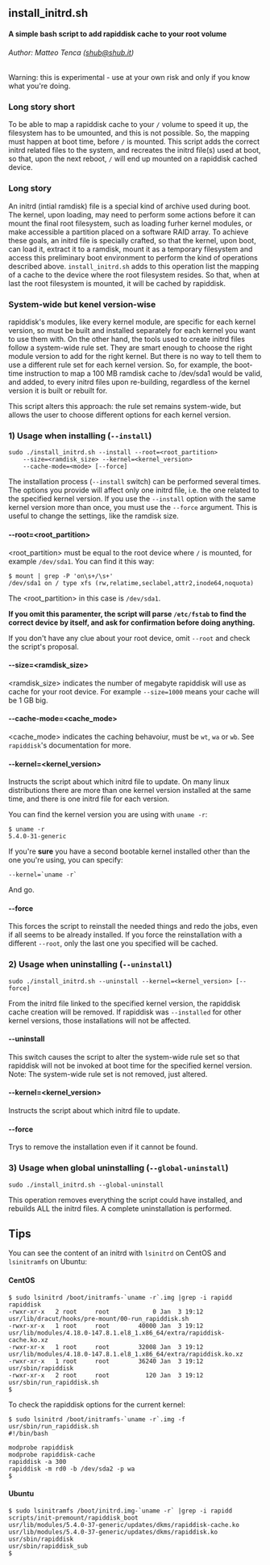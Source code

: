 ## install_initrd.sh
#### A simple bash script to add rapiddisk cache to your root volume

###### Author: Matteo Tenca (<shub@shub.it>)

Warning: this is experimental - use at your own risk and only if you
know what you're doing.

### Long story short

To be able to map a rapiddisk cache to your `/` volume to speed it up,
the filesystem has to be umounted, and this is not possible. So, the
mapping must happen at boot time, before `/` is mounted. This script
adds the correct initrd related files to the system, and recreates the
initrd file(s) used at boot, so that, upon the next reboot, `/` will 
end up mounted on a rapiddisk cached device.

### Long story

An initrd (intial ramdisk) file is a special kind of archive used during boot. The kernel, upon loading, may need to
 perform some actions before it can mount the final root filesystem, such as loading furher kernel modules, or
  make accessible a
  partition placed on a software RAID array. To achieve these goals, an initrd file is specially
  crafted, so that the kernel, upon boot, can load it, extract it to a ramdisk, mount it as a temporary
   filesystem and access this preliminary boot environment to perform the kind of operations described above. 
   `install_initrd.sh` adds to this operation list the mapping of a cache to the device where the root filesystem resides. So
     that, when at last the root filesystem is mounted, it will be cached by rapiddisk.   

### System-wide but kenel version-wise

rapiddisk's modules, like every kernel module, are specific for each kernel version, so must be built and installed
 separately for each kernel you want to use them with.
 On the other hand, the tools used to create initrd files follow a system-wide rule set. They are smart enough to
  choose the right module version to add for the right kernel. But there is no way to tell them to use a different rule
   set for each
   kernel version. So, for example, the boot-time instruction to map a 100 MB ramdisk cache to /dev/sda1 would be
    valid, and added, to every initrd files upon re-building, regardless of the kernel version it is built or rebuilt
     for.

This script alters this approach: the rule set remains system-wide, but allows the user to choose different options
 for each kernel version.
 
### 1) Usage when installing (`--install`)
```
sudo ./install_initrd.sh --install --root=<root_partition> 
    --size=<ramdisk_size> --kernel=<kernel_version> 
    --cache-mode=<mode> [--force] 
```

The installation process (`--install` switch) can be performed several times. The options you provide will affect only
 one
 initrd file, i.e. the one related to the specified kernel version. If you use the `--install` option with the same
  kernel
  version more than once, you must use the `--force` argument. This is useful to change the settings, like the ramdisk
   size. 


#### --root=<root_partition>
<root_partition> must be equal to the root device where `/` is
mounted, for example `/dev/sda1`. You can find it this way:

```
$ mount | grep -P 'on\s+/\s+'
/dev/sda1 on / type xfs (rw,relatime,seclabel,attr2,inode64,noquota)
```

The <root_partition> in this case is `/dev/sda1`.

**If you omit this paramenter, the script will parse `/etc/fstab` to find the correct device by itself, and ask for
 confirmation before doing anything.**
  
If you don't have any clue about your root device, omit `--root` and check the script's
proposal.

#### --size=<ramdisk_size>

<ramdisk_size> indicates the number of megabyte rapiddisk will use as
cache for your root device. For example `--size=1000` means your cache will be 1 GB big.

#### --cache-mode=<cache_mode>

<cache_mode> indicates the caching behavoiur, must be `wt`, `wa` or `wb`.
See `rapiddisk`'s documentation for more.

#### --kernel=<kernel_version>

Instructs the script about which initrd file to update. On many linux
distributions there are more than one kernel version installed at the
same time, and there is one initrd file for each version.

You can find the kernel version you are using with `uname -r`:

```
$ uname -r
5.4.0-31-generic
```

If you're **sure** you have a second bootable kernel installed other than the one you're
using, you can specify:

```
--kernel=`uname -r`
```

And go.

#### --force

This forces the script to reinstall the needed things and redo the jobs,
even if all seems to be already installed. If you force the reinstallation
with a different `--root`, only the last one you specified will be
cached.

### 2) Usage when uninstalling (`--uninstall`)

```
sudo ./install_initrd.sh --uninstall --kernel=<kernel_version> [--force] 
```

From the initrd file linked to the specified kernel version, the rapiddisk cache creation will be removed. If
 rapiddisk was `--installed` for other kernel versions, those
  installations will not be affected.

#### --uninstall

This switch causes the script to alter the system-wide rule set so that rapiddisk will not be invoked at boot time
 for the specified kernel version. Note: The system-wide rule set is not removed, just altered.
 
#### --kernel=<kernel_version>

Instructs the script about which initrd file to update.

#### --force

Trys to remove the installation even if it cannot be found.

### 3) Usage when global uninstalling (`--global-uninstall`)

```
sudo ./install_initrd.sh --global-uninstall 
```

This operation removes everything the script could have installed, and rebuilds ALL the initrd files. A complete
 uninstallation is performed.

## Tips

You can see the content of an initrd with `lsinitrd` on CentOS and
`lsinitramfs` on Ubuntu:

#### CentOS
```
$ sudo lsinitrd /boot/initramfs-`uname -r`.img |grep -i rapidd
rapiddisk
-rwxr-xr-x   2 root     root            0 Jan  3 19:12 usr/lib/dracut/hooks/pre-mount/00-run_rapiddisk.sh
-rwxr-xr-x   1 root     root        40000 Jan  3 19:12 usr/lib/modules/4.18.0-147.8.1.el8_1.x86_64/extra/rapiddisk-cache.ko.xz
-rwxr-xr-x   1 root     root        32008 Jan  3 19:12 usr/lib/modules/4.18.0-147.8.1.el8_1.x86_64/extra/rapiddisk.ko.xz
-rwxr-xr-x   1 root     root        36240 Jan  3 19:12 usr/sbin/rapiddisk
-rwxr-xr-x   2 root     root          120 Jan  3 19:12 usr/sbin/run_rapiddisk.sh
$
```

To check the rapiddisk options for the current kernel:
```
$ sudo lsinitrd /boot/initramfs-`uname -r`.img -f usr/sbin/run_rapiddisk.sh
#!/bin/bash

modprobe rapiddisk
modprobe rapiddisk-cache
rapiddisk -a 300
rapiddisk -m rd0 -b /dev/sda2 -p wa
$
```

#### Ubuntu
```
$ sudo lsinitramfs /boot/initrd.img-`uname -r` |grep -i rapidd
scripts/init-premount/rapiddisk_boot
usr/lib/modules/5.4.0-37-generic/updates/dkms/rapiddisk-cache.ko
usr/lib/modules/5.4.0-37-generic/updates/dkms/rapiddisk.ko
usr/sbin/rapiddisk
usr/sbin/rapiddisk_sub
$
```
